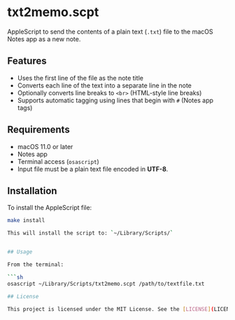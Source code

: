 # txt2memo.scpt

AppleScript to send the contents of a plain text (`.txt`) file to the macOS Notes app as a new note.

## Features

- Uses the first line of the file as the note title
- Converts each line of the text into a separate line in the note
- Optionally converts line breaks to `<br>` (HTML-style line breaks)
- Supports automatic tagging using lines that begin with `#` (Notes app tags)

## Requirements

- macOS 11.0 or later
- Notes app
- Terminal access (`osascript`)
- Input file must be a plain text file encoded in **UTF-8**.

## Installation

To install the AppleScript file:

```sh
make install

This will install the script to: `~/Library/Scripts/`


## Usage

From the terminal:

```sh
osascript ~/Library/Scripts/txt2memo.scpt /path/to/textfile.txt

## License

This project is licensed under the MIT License. See the [LICENSE](LICENSE.txt) file for details.

